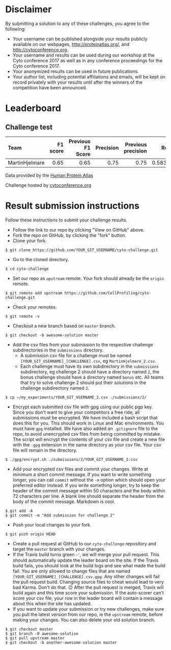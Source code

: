 # Disclaimer

By submitting a solution to any of these challenges, you agree to the following:

- Your username can be published alongside your results publicly available on our webpages, <results webpage here> http://proteinatlas.org/, and http://cytoconference.org.
- Your username and results can be used during our workshop at the Cyto conference 2017 as well as in any conference proceedings for the Cyto conference 2017.
- Your anonymized results can be used in future publications.
- Your author list, including potential affiliations and emails, will be kept on record privately with your results until after the winners of the competition have been announced.


# Leaderboard

## Challenge test

| Team           |   F1 score |   Previous F1 Score |   Precision |   Previous precision |   Recall |   Previous recall |
|:---------------|-----------:|--------------------:|------------:|---------------------:|---------:|------------------:|
| MartinHjelmare |       0.65 |                0.65 |        0.75 |                 0.75 | 0.583333 |          0.583333 |

Data provided by the [Human Protein Atlas](http://proteinatlas.org)

Challenge hosted by [cytoconference.org](http://cytoconference.org/2017/Program/Image-Analysis-Challenge.aspx)

# Result submission instructions

Follow these instructions to submit your challenge results.

- Follow the link to our repo by clicking "View on GitHub" above.
- Fork the repo on GitHub, by clicking the "fork" button.
- Clone your fork.

```
$ git clone https://github.com/YOUR_GIT_USERNAME/cyto-challenge.git
```

- Go to the cloned directory.

```
$ cd cyto-challenge
```

- Set our repo as `upstream` remote. Your fork should already be the `origin` remote.

```
$ git remote add upstream https://github.com/CellProfiling/cyto-challenge.git
```

- Check your remotes.

```
$ git remote -v
```

- Checkout a new branch based on `master` branch.

```
$ git checkout -b awesome-solution master
```

- Add the csv files from your submission to the respective challenge subdirectories in the `submissions` directory.
  - A submission csv file for a challenge must be named `[YOUR_GIT_USERNAME]_[CHALLENGE].csv`, eg `MartinHjelmare_2.csv`.
  - Each challenge must have its own subdirectory in the `submissions` subdirectory, eg challenge 2 should have a directory named `2`, the bonus challenge should have a directory named `bonus` etc. All teams that try to solve challenge 2 should put their solutions in the challenge subdirectory named `2`.

```
$ cp ~/my_experiments/YOUR_GIT_USERNAME_2.csv ./submissions/2/
```

- Encrypt each submitted csv file with gpg using our public pgp key. Since you don't want to give your competitors a free ride, all submissions must be encrypted. We have included a bash script that does this for you. This should work in Linux and Mac environments. You must have `gpg` installed. We have also added an `.gitignore` file to the repo, to avoid unencrypted csv files from being committed by mistake. The script will encrypt the contents of your csv file and create a new file with the `.gpg` extension in the same directory as your csv file. Your csv file will remain in the directory.

```
$ ./gpg/encrypt.sh ./submissions/2/YOUR_GIT_USERNAME_2.csv
```

- Add your encrypted csv files and commit your changes. Write at minimum a short commit message. If you want to write something longer, you can call `commit` without the `-m` option which should open your preferred editor instead. If you write something longer, try to keep the header of the commit message within 50 characters and the body within 72 characters per line. A blank line should separate the header from the body of the commit message. Markdown is cool.

```
$ git add -A
$ git commit -m "Add submission for challenge 2"
```

- Push your local changes to your fork.

```
$ git push origin HEAD
```

- Create a pull request at GitHub to our `cyto-challenge` repository and target the `master` branch with your changes.
- If the Travis build turns green :white_check_mark:, we will merge your pull request. This should automatically update the leader board on the site. If the Travis build fails, you should look at the build logs and see what made the build fail. You are only allowed to change files that are named `[YOUR_GIT_USERNAME]_[CHALLENGE].csv.gpg`. Any other changes will fail the pull request build. Changing source files to cheat would lead to very bad Karma. Don't do that. :wink: After the pull request is merged, Travis will build again and this time score your submission. If the auto-scorer can't score your csv file, your row in the leader board will contain a message about this when the site has updated.
- If you want to update your submission or try new challenges, make sure you pull the latest version from our repo, ie the `upstream` remote, before making your changes. You can also delete your old solution branch.

```
$ git checkout master
$ git branch -D awesome-solution
$ git pull upstream master
$ git checkout -b another-awesome-solution master
```
